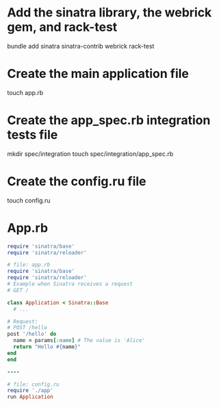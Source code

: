 # Add the sinatra library, the webrick gem, and rack-test
bundle add sinatra sinatra-contrib webrick rack-test

# Create the main application file
touch app.rb

# Create the app_spec.rb integration tests file
mkdir spec/integration
touch spec/integration/app_spec.rb

# Create the config.ru file
touch config.ru

# App.rb
```ruby
require 'sinatra/base'
require 'sinatra/reloader'

# file: app.rb
require 'sinatra/base'
require 'sinatra/reloader'
# Example when Sinatra receives a request
# GET /

class Application < Sinatra::Base 
  # ...

# Request:
# POST /hello
post '/hello' do
  name = params[:name] # The value is 'Alice'
  return "Hello #{name}"
end
end

----

# file: config.ru
require './app'
run Application
```



